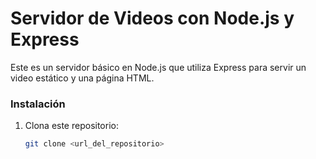 # Servidor de Videos con Node.js y Express

Este es un servidor básico en Node.js que utiliza Express para servir un video estático y una página HTML.

### Instalación

1. Clona este repositorio:

   ```bash
   git clone <url_del_repositorio>
